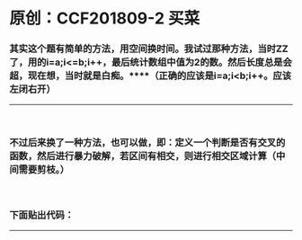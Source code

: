 # 原创：CCF201809-2 买菜

### **其实这个题有简单的方法，用空间换时间。我试过那种方法，当时ZZ了，用的i=a;i&lt;=b;i++，最后统计数组中值为2的数。然后长度总是会超，现在想，当时就是白痴。****（正确的应该是i=a;i&lt;b;i++。应该左闭右开）**

---


 

### **不过后来换了一种方法，也可以做，即：定义一个判断是否有交叉的函数，然后进行暴力破解，若区间有相交，则进行相交区域计算（中间需要剪枝。）**

 

### **下面贴出代码：**

---


 
